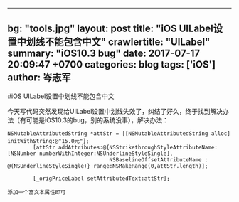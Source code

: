 



---
bg: "tools.jpg"
layout: post
title:  "iOS UILabel设置中划线不能包含中文"
crawlertitle: "UILabel"
summary: "iOS10.3 bug"
date:   2017-07-17 20:09:47 +0700
categories: blog
tags: ['iOS']
author: 岑志军
---
#iOS UILabel设置中划线不能包含中文

今天写代码突然发现给UILabel设置中划线失效了，纠结了好久，终于找到解决办法（有可能是iOS10.3的bug，别的系统没事），解决办法：

```
NSMutableAttributedString *attStr = [[NSMutableAttributedString alloc] initWithString:@"15.0元"];
        [attStr addAttributes:@{NSStrikethroughStyleAttributeName: [NSNumber numberWithInteger:NSUnderlineStyleSingle],
                                NSBaselineOffsetAttributeName : @(NSUnderlineStyleSingle)} range:NSMakeRange(0,attStr.length)];

        [_origPriceLabel setAttributedText:attStr];
```
`添加一个富文本属性即可`


